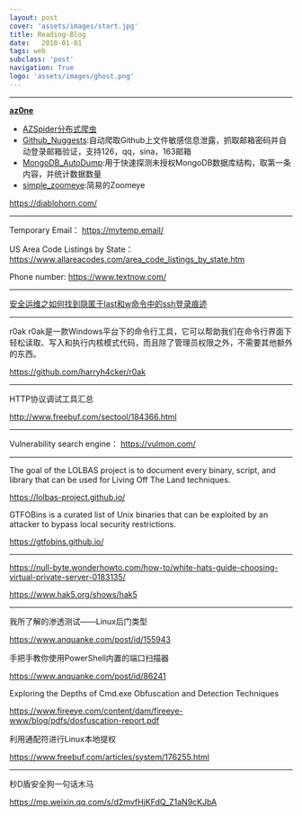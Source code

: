 ```yaml
---
layout: post
cover: 'assets/images/start.jpg'
title: Reading-Blog
date:   2018-01-01
tags: web
subclass: 'post'
navigation: True
logo: 'assets/images/ghost.png'
---
```


---

[**az0ne**](http://az0ne.lofter.com/)

- [AZSpider分布式爬虫](https://github.com/az0ne/AZSpider)
- [Github_Nuggests](https://github.com/az0ne/Github_Nuggests):自动爬取Github上文件敏感信息泄露，抓取邮箱密码并自动登录邮箱验证，支持126，qq，sina，163邮箱 
- [MongoDB_AutoDump](https://github.com/az0ne/MongoDB_AutoDump):用于快速探测未授权MongoDB数据库结构，取第一条内容，并统计数据数量
- [simple_zoomeye](https://github.com/az0ne/simple_zoomeye):简易的Zoomeye

https://diablohorn.com/

---

Temporary Email：
https://mytemp.email/

US Area Code Listings by State：
https://www.allareacodes.com/area_code_listings_by_state.htm

Phone number:
https://www.textnow.com/

---

[安全运维之如何找到隐匿于last和w命令中的ssh登录痕迹](http://www.freebuf.com/articles/system/182860.html)

---

r0ak
r0ak是一款Windows平台下的命令行工具，它可以帮助我们在命令行界面下轻松读取、写入和执行内核模式代码，而且除了管理员权限之外，不需要其他额外的东西。

https://github.com/harryh4cker/r0ak

---

HTTP协议调试工具汇总

http://www.freebuf.com/sectool/184366.html

---

Vulnerability search engine：
https://vulmon.com/

---

The goal of the LOLBAS project is to document every binary, script, and library that can be used for Living Off The Land techniques.

https://lolbas-project.github.io/

GTFOBins is a curated list of Unix binaries that can be exploited by an attacker to bypass local security restrictions.

https://gtfobins.github.io/


---

https://null-byte.wonderhowto.com/how-to/white-hats-guide-choosing-virtual-private-server-0183135/

https://www.hak5.org/shows/hak5

---

我所了解的渗透测试——Linux后门类型

https://www.anquanke.com/post/id/155943

手把手教你使用PowerShell内置的端口扫描器

https://www.anquanke.com/post/id/86241

Exploring the Depths of Cmd.exe Obfuscation and Detection Techniques

https://www.fireeye.com/content/dam/fireeye-www/blog/pdfs/dosfuscation-report.pdf

利用通配符进行Linux本地提权

https://www.freebuf.com/articles/system/176255.html

---

秒D盾安全狗一句话木马

https://mp.weixin.qq.com/s/d2mvfHjKFdQ_Z1aN9cKJbA
